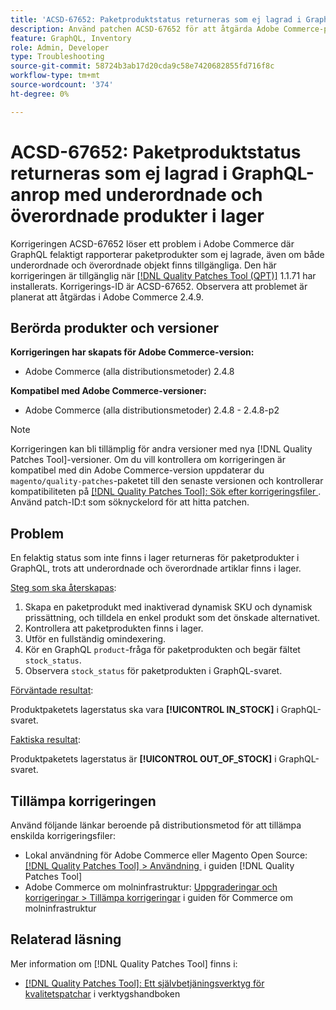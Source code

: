 ```yaml
---
title: 'ACSD-67652: Paketproduktstatus returneras som ej lagrad i GraphQL-anrop med underordnade och överordnade produkter i lager'
description: Använd patchen ACSD-67652 för att åtgärda Adobe Commerce-problemet där produktpaketstatusen returneras som ej lagrad i GraphQL-anrop, även med underordnade och överordnade produkter i lager.
feature: GraphQL, Inventory
role: Admin, Developer
type: Troubleshooting
source-git-commit: 58724b3ab17d20cda9c58e7420682855fd716f8c
workflow-type: tm+mt
source-wordcount: '374'
ht-degree: 0%

---
```



# ACSD-67652: Paketproduktstatus returneras som ej lagrad i GraphQL-anrop med underordnade och överordnade produkter i lager

Korrigeringen ACSD-67652 löser ett problem i Adobe Commerce där GraphQL felaktigt rapporterar paketprodukter som ej lagrade, även om både underordnade och överordnade objekt finns tillgängliga. Den här korrigeringen är tillgänglig när [[!DNL Quality Patches Tool (QPT)]](/help/tools/quality-patches-tool/quality-patches-tool-to-self-serve-quality-patches.md) 1.1.71 har installerats. Korrigerings-ID är ACSD-67652. Observera att problemet är planerat att åtgärdas i Adobe Commerce 2.4.9.

## Berörda produkter och versioner

**Korrigeringen har skapats för Adobe Commerce-version:**

* Adobe Commerce (alla distributionsmetoder) 2.4.8

**Kompatibel med Adobe Commerce-versioner:**

* Adobe Commerce (alla distributionsmetoder) 2.4.8 - 2.4.8-p2

>[!NOTE]
>
>Korrigeringen kan bli tillämplig för andra versioner med nya [!DNL Quality Patches Tool]-versioner. Om du vill kontrollera om korrigeringen är kompatibel med din Adobe Commerce-version uppdaterar du `magento/quality-patches`-paketet till den senaste versionen och kontrollerar kompatibiliteten på [[!DNL Quality Patches Tool]: Sök efter korrigeringsfiler &#x200B;](https://experienceleague.adobe.com/tools/commerce-quality-patches/index.html?lang=sv-SE). Använd patch-ID:t som söknyckelord för att hitta patchen.

## Problem

En felaktig status som inte finns i lager returneras för paketprodukter i GraphQL, trots att underordnade och överordnade artiklar finns i lager.

<u>Steg som ska återskapas</u>:

1. Skapa en paketprodukt med inaktiverad dynamisk SKU och dynamisk prissättning, och tilldela en enkel produkt som det önskade alternativet.
1. Kontrollera att paketprodukten finns i lager.
1. Utför en fullständig omindexering.
1. Kör en GraphQL `product`-fråga för paketprodukten och begär fältet `stock_status`.
1. Observera `stock_status` för paketprodukten i GraphQL-svaret.


<u>Förväntade resultat</u>:

Produktpaketets lagerstatus ska vara **[!UICONTROL IN_STOCK]** i GraphQL-svaret.

<u>Faktiska resultat</u>:

Produktpaketets lagerstatus är **[!UICONTROL OUT_OF_STOCK]** i GraphQL-svaret.


## Tillämpa korrigeringen

Använd följande länkar beroende på distributionsmetod för att tillämpa enskilda korrigeringsfiler:

* Lokal användning för Adobe Commerce eller Magento Open Source: [[!DNL Quality Patches Tool] > Användning &#x200B;](/help/tools/quality-patches-tool/usage.md) i guiden [!DNL Quality Patches Tool]
* Adobe Commerce om molninfrastruktur: [Uppgraderingar och korrigeringar > Tillämpa korrigeringar](https://experienceleague.adobe.com/docs/commerce-cloud-service/user-guide/develop/upgrade/apply-patches.html?lang=sv-SE) i guiden för Commerce om molninfrastruktur

## Relaterad läsning

Mer information om [!DNL Quality Patches Tool] finns i:

* [[!DNL Quality Patches Tool]: Ett självbetjäningsverktyg för kvalitetspatchar](/help/tools/quality-patches-tool/quality-patches-tool-to-self-serve-quality-patches.md) i verktygshandboken
